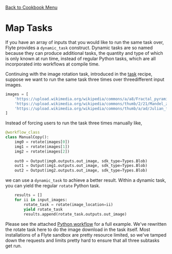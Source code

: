 [Back to Cookbook Menu](../..)

# Map Tasks

If you have an array of inputs that you would like to run the same task over, Flyte provides a `dynamic_task` construct. Dynamic tasks are so named because they can produce additional tasks, the quantity and type of which is only known at run time, instead of regular Python tasks, which are all incorporated into workflows at compile time.

Continuing with the image rotation task, introduced in the [task](../task/) recipe, suppose we want to run the same task three times over threedifferent input images.

```python
images = [
    'https://upload.wikimedia.org/wikipedia/commons/a/a8/Fractal_pyramid.jpg',
    'https://upload.wikimedia.org/wikipedia/commons/thumb/2/21/Mandel_zoom_00_mandelbrot_set.jpg/640px-Mandel_zoom_00_mandelbrot_set.jpg',
    'https://upload.wikimedia.org/wikipedia/commons/thumb/a/ad/Julian_fractal.jpg/256px-Julian_fractal.jpg',
]
```

Instead of forcing users to run the task three times manually like,

```python
@workflow_class
class ManualCopy():
    img0 = rotate(images[0])
    img1 = rotate(images[1])
    img2 = rotate(images[2])
    
    out0 = Output(img0.outputs.out_image, sdk_type=Types.Blob)
    out1 = Output(img1.outputs.out_image, sdk_type=Types.Blob)
    out2 = Output(img2.outputs.out_image, sdk_type=Types.Blob)
```

we can use a `dynamic_task` to achieve a better result. Within a dynamic task, you can yield the regular `rotate` Python task.

```python
    results = []
    for ii in input_images:
        rotate_task = rotate(image_location=ii)
        yield rotate_task
        results.append(rotate_task.outputs.out_image)
```

Please see the attached [Python workflow](batch_rotate.py) for a full example. We've rewritten the rotate task here to do the image download in the task itself. Most installations of a Flyte sandbox are pretty resource limited, so we've tamped down the requests and limits pretty hard to ensure that all three subtasks get run.
